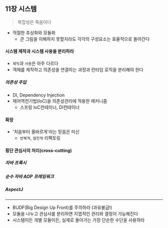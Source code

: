 ## 11장 시스템
> 복잡성은 죽음이다

* 적절한 추상화와 모듈화
    * 큰 그림을 이해하지 못할지라도 각각의 구성요소는 효율적으로 돌아간다

#### 시스템 제작과 시스템 사용을 분리하라
* `제작`과 `사용`은 아주 다르다
* 객체를 제작하고 의존성을 연결하는 과정과 런타임 로직을 분리해야 한다

##### *의존성 주입*
* DI, Dependency Injection
* 제어역전기법(IoC)을 의존성관리에 적용한 메커니즘
    * 스프링 IoC컨테이너, DI컨테이너
    
#### 확장
* '처음부터 올바르게'라는 믿음은 미신
    * `반복적`, `점진적` 리팩토링
    
#### 횡단 관심사의 처리(cross-cutting)
##### 자바 프록시
##### 순수 자바 AOP 프레임워크
##### AspectJ

---
* BUDF(Big Design Up Front)를 주의하라 (과유불급!)
* 모듈을 나누고 관심사를 분리하면 지엽적인 관리와 결정이 가능해진다
* 시스템이든 개별 모듈이든, 실제로 돌아가는 가장 단순한 수단을 사용하라